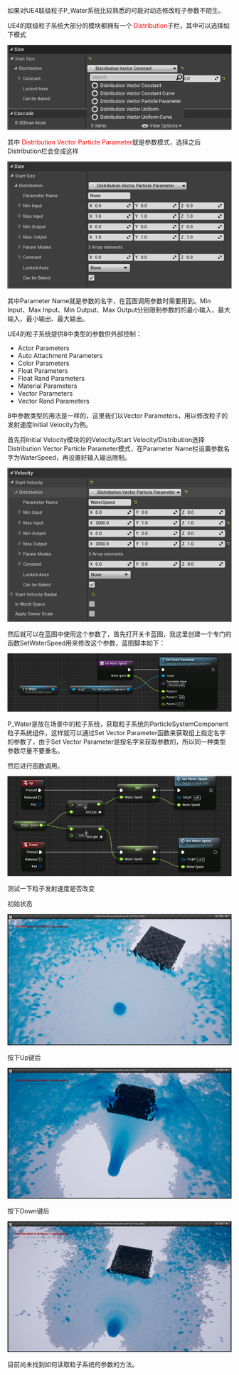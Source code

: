 如果对UE4联级粒子P_Water系统比较熟悉的可能对动态修改粒子参数不陌生。

UE4的联级粒子系统大部分的模块都拥有一个<font color = red> Distribution</font>子栏，其中可以选择如下模式

![](【UE4】UE4使用蓝图动态修改粒子参数/Snipaste_2020-01-17_16-11-42.png)

其中<font color = red> Distribution Vector Particle Parameter</font>就是参数模式，选择之后Distribution栏会变成这样

![](【UE4】UE4使用蓝图动态修改粒子参数/Snipaste_2020-01-17_16-14-22.png)

其中Parameter Name就是参数的名字，在蓝图调用参数时需要用到。Min Input、Max Input、Min Output、Max Output分别限制参数的的最小输入、最大输入、最小输出、最大输出。

UE4的粒子系统提供8中类型的参数供外部控制：

- Actor Parameters
- Auto Attachment Parameters
- Color Parameters
- Float Parameters
- Float Rand Parameters
- Material Parameters
- Vector Parameters
- Vector Rand Parameters

8中参数类型的用法是一样的，这里我们以Vector Parameters，用以修改粒子的发射速度Initial Velocity为例。

首先将Initial Velocity模块的的Velocity/Start Velocity/Distribution选择Distribution Vector Particle Parameter模式，在Parameter Name栏设置参数名字为WaterSpeed，再设置好输入输出限制。

![](【UE4】UE4使用蓝图动态修改粒子参数/Snipaste_2020-01-17_16-32-09.png)

然后就可以在蓝图中使用这个参数了，首先打开关卡蓝图，我这里创建一个专门的函数SetWaterSpeed用来修改这个参数，蓝图脚本如下：

![](【UE4】UE4使用蓝图动态修改粒子参数/Snipaste_2020-01-17_16-36-34.png)

P_Water是放在场景中的粒子系统，获取粒子系统的ParticleSystemComponent粒子系统组件，这样就可以通过Set Vector Parameter函数来获取组上指定名字的参数了，由于Set Vector Parameter是按名字来获取参数的，所以同一种类型参数尽量不要重名。

然后进行函数调用。

![](【UE4】UE4使用蓝图动态修改粒子参数/Snipaste_2020-01-17_16-41-30.png)

测试一下粒子发射速度是否改变

初始状态

![](【UE4】UE4使用蓝图动态修改粒子参数/Snipaste_2020-01-17_16-43-43.png)

按下Up键后

![](【UE4】UE4使用蓝图动态修改粒子参数/Snipaste_2020-01-17_16-43-57.png)

按下Down键后

![](【UE4】UE4使用蓝图动态修改粒子参数/Snipaste_2020-01-17_16-44-15.png)

目前尚未找到如何读取粒子系统的参数的方法。